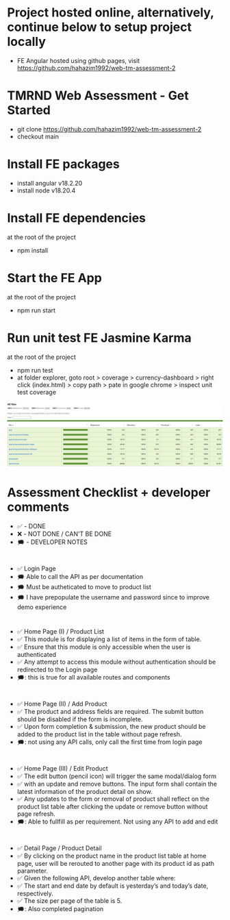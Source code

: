 # Project hosted online, alternatively, continue below to setup project locally
- FE Angular hosted using github pages, visit https://github.com/hahazim1992/web-tm-assessment-2


# TMRND Web Assessment - Get Started

- git clone https://github.com/hahazim1992/web-tm-assessment-2
- checkout main

# Install FE packages

- install angular v18.2.20
- install node v18.20.4

# Install FE dependencies

at the root of the project
- npm install

# Start the FE App

at the root of the project
- npm run start

# Run unit test FE Jasmine Karma

at the root of the project
- npm run test
- at folder explorer, goto root > coverage > currency-dashboard > right click (index.html) > copy path > pate in google chrome > inspect unit test coverage

![App Preview](./unit-test-report.png)

# Assessment Checklist + developer comments

- ✅ - DONE
- ❌ - NOT DONE / CAN'T BE DONE
- 🗯️ - DEVELOPER NOTES
#
- ✅ Login Page
- 🗯️ Able to call the API as per documentation
- 🗯️ Must be autheticated to move to product list
- 🗯️ I have prepopulate the username and password since to improve demo experience 
#
- ✅ Home Page (I) / Product List
- ✅ This module is for displaying a list of items in the form of table.
- ✅ Ensure that this module is only accessible when the user is authenticated
- ✅ Any attempt to access this module without authentication should be redirected to the Login page
- 🗯️: this is true for all available routes and components
#
- ✅ Home Page (II) / Add Product
- ✅ The product and address fields are required. The submit button should be disabled if the form is incomplete.
- ✅ Upon form completion & submission, the new product should be added to the product list in the table without page refresh.
- 🗯️: not using any API calls, only call the first time from login page
#
- ✅ Home Page (III) / Edit Product
- ✅ The edit button (pencil icon) will trigger the same modal/dialog form
- ✅ with an update and remove buttons. The input form shall contain the latest information of the product detail on show.
- ✅ Any updates to the form or removal of product shall reflect on the product list table after clicking the update or remove button without page refresh.
- 🗯️: Able to fullfill as per requirement. Not using any API to add and edit
#
- ✅ Detail Page / Product Detail
- ✅ By clicking on the product name in the product list table at home page, user will be rerouted to another page with its product id as path parameter.
- ✅ Given the following API, develop another table where:
- ✅ The start and end date by default is yesterday’s and today’s date, respectively.
- ✅ The size per page of the table is 5.
- 🗯️: Also completed pagination


